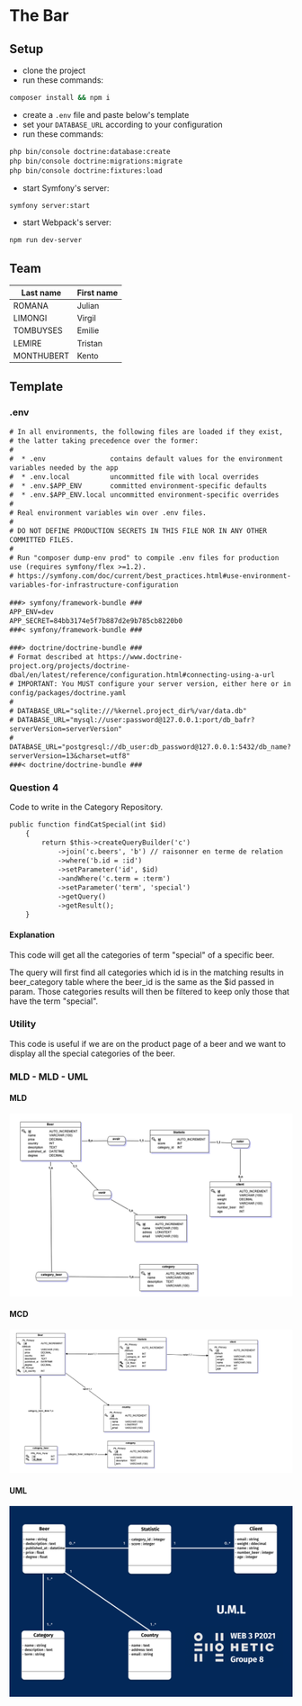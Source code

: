 # The Bar

## Setup

- clone the project
- run these commands:

```bash
composer install && npm i
```

- create a `.env` file and paste below's template
- set your `DATABASE_URL` according to your configuration
- run these commands:

```bash
php bin/console doctrine:database:create
php bin/console doctrine:migrations:migrate
php bin/console doctrine:fixtures:load
```

- start Symfony's server:

```bash
symfony server:start
```

- start Webpack's server:

```bash
npm run dev-server
```

## Team

| Last name | First name |
| --- | --- |
| ROMANA | Julian |
| LIMONGI | Virgil |
| TOMBUYSES | Emilie |
| LEMIRE | Tristan |
| MONTHUBERT | Kento |

## Template

### .env

```env
# In all environments, the following files are loaded if they exist,
# the latter taking precedence over the former:
#
#  * .env                contains default values for the environment variables needed by the app
#  * .env.local          uncommitted file with local overrides
#  * .env.$APP_ENV       committed environment-specific defaults
#  * .env.$APP_ENV.local uncommitted environment-specific overrides
#
# Real environment variables win over .env files.
#
# DO NOT DEFINE PRODUCTION SECRETS IN THIS FILE NOR IN ANY OTHER COMMITTED FILES.
#
# Run "composer dump-env prod" to compile .env files for production use (requires symfony/flex >=1.2).
# https://symfony.com/doc/current/best_practices.html#use-environment-variables-for-infrastructure-configuration

###> symfony/framework-bundle ###
APP_ENV=dev
APP_SECRET=84bb3174e5f7b887d2e9b785cb8220b0
###< symfony/framework-bundle ###

###> doctrine/doctrine-bundle ###
# Format described at https://www.doctrine-project.org/projects/doctrine-dbal/en/latest/reference/configuration.html#connecting-using-a-url
# IMPORTANT: You MUST configure your server version, either here or in config/packages/doctrine.yaml
#
# DATABASE_URL="sqlite:///%kernel.project_dir%/var/data.db"
# DATABASE_URL="mysql://user:password@127.0.0.1:port/db_bafr?serverVersion=serverVersion"
# DATABASE_URL="postgresql://db_user:db_password@127.0.0.1:5432/db_name?serverVersion=13&charset=utf8"
###< doctrine/doctrine-bundle ###
```

### Question 4
Code to write in the Category Repository.
```
public function findCatSpecial(int $id)
    {
        return $this->createQueryBuilder('c')
            ->join('c.beers', 'b') // raisonner en terme de relation
            ->where('b.id = :id')
            ->setParameter('id', $id)
            ->andWhere('c.term = :term')
            ->setParameter('term', 'special')
            ->getQuery()
            ->getResult();
    }
```

#### Explanation

This code will get all the categories of term "special" of a specific beer.

The query will first find all categories which id is in the matching results in beer_category table where the beer_id is the same as the $id passed in param.
Those categories results will then be filtered to keep only those that have the term "special".

### Utility

This code is useful if we are on the product page of a beer and we want to display all the special categories of the beer.


### MLD - MLD - UML

#### MLD
![alt text](https://github.com/kentoje/symfony-bar-tp/blob/master/schemas/MLD_schema.png)

#### MCD
![alt text](https://github.com/kentoje/symfony-bar-tp/blob/master/schemas/MCD_schema.png)

#### UML
![alt text](https://github.com/kentoje/symfony-bar-tp/blob/master/schemas/UML_schema.png)
